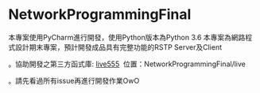 # NetworkProgrammingFinal
本專案使用PyCharm進行開發，使用Python版本為Python 3.6
本專案為網路程式設計期末專案，預計開發成品具有完整功能的RSTP Server及Client

。協助開發之第三方函式庫:
  [live555](http://www.live555.com/liveMedia/)
  位置：NetworkProgrammingFinal/live

。請先看過所有issue再進行開發作業OwO

